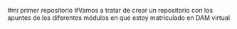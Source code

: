 #mi primer repositorio
#Vamos a tratar de crear un repositorio con los apuntes de los diferentes módulos en que estoy matriculado en DAM virtual
